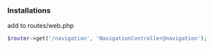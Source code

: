 ### Installations


add to routes/web.php
```php
$router->get('/navigation', 'NavigationController@navigation');
```
